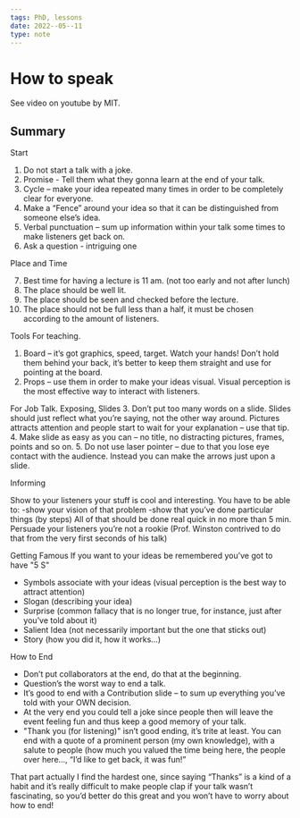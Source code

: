 ```yaml
---
tags: PhD, lessons
date: 2022--05--11
type: note
---
```


# How to speak

See video on youtube by MIT.

## Summary

Start
1. Do not start a talk with a joke.
2. Promise - Tell them what they gonna learn at the end of your talk.
3. Cycle – make your idea repeated many times in order to be completely clear for everyone.
4. Make a “Fence” around your idea so that it can be distinguished from someone else’s idea.
5. Verbal punctuation – sum up information within your talk some times to make listeners get back on.
6. Ask a question - intriguing one

Place and Time

7. Best time for having a lecture is 11 am.
 (not too early and not after lunch)
8. The place should be well lit.
9. The place should be seen and checked before the lecture.
10. The place should not be full less than a half, it must be chosen according to the amount of listeners.

Tools
For teaching.
1. Board – it’s got graphics, speed, target. Watch your hands! Don’t hold them behind your back, it’s better to keep them straight and use for pointing at the board.
2. Props – use them in order to make your ideas visual.
Visual perception is the most effective way to interact with listeners.

For Job Talk. Exposing, Slides
3. Don’t put too many words on a slide. Slides should just reflect what you’re saying, not the other way around. Pictures attracts attention and people start to wait for your explanation – use that tip.
4. Make slide as easy as you can – no title, no distracting pictures, frames, points and so on.
5. Do not use laser pointer – due to that you lose eye contact with the audience. Instead you can make the arrows just upon a slide. 

Informing
 
Show to your listeners your stuff is cool and interesting.
You have to be able to:
-show your vision of that problem
-show that you’ve done particular things (by steps)
All of that should be done real quick in no more than 5 min.
Persuade your listeners you’re not a rookie (Prof. Winston contrived to do that from the very first seconds of his talk)

Getting Famous
If you want to your ideas be remembered you’ve got to have
 "5 S"


- Symbols associate with your ideas (visual perception is the best way to attract attention)
- Slogan (describing your idea)
- Surprise (common fallacy that is no longer true, for instance, just after you’ve told about it)
- Salient Idea (not necessarily important but the one that sticks out)
- Story (how you did it, how it works…)

How to End

- Don’t put collaborators at the end, do that at the beginning.
- Question’s the worst way to end a talk.
- It’s good to end with a Contribution slide – to sum up everything you’ve told with your OWN decision.
- At the very end you could tell a joke since people then will leave the event feeling fun and thus keep a good memory of your talk.
- "Thank you (for listening)" isn’t good ending, it’s trite at least. You can end with a quote of a prominent person (my own knowledge), with a salute to people (how much you valued the time being here, the people over here..., “I’d like to get back, it was fun!”

That part actually I find the hardest one, since saying “Thanks” is a kind of a habit and it’s really difficult to make people clap if your talk wasn’t fascinating, so you’d better do this great and you won’t have to worry about how to end!
